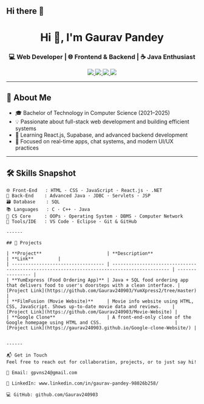 ## Hi there 👋

<h1 align="center">Hi 👋, I'm Gaurav Pandey</h1>
<h3 align="center">💻 Web Developer | 🌐 Frontend & Backend | ☕ Java Enthusiast</h3>

<p align="center">
  <a href="https://github.com/Gaurav240903">
    <img src="https://img.shields.io/badge/GitHub-Gauravpandey-black?style=for-the-badge&logo=github" />
  </a>
  <a href="mailto:gpvns24@gmail.com">
    <img src="https://img.shields.io/badge/Gmail-gpvns24@gmail.com-red?style=for-the-badge&logo=gmail" />
  </a>
  <a href="https://www.linkedin.com/in/gaurav-pandey-98026b258/">
    <img src="https://img.shields.io/badge/LinkedIn-Gaurav%20Pandey-blue?style=for-the-badge&logo=linkedin" />
  </a>
  <a href="https://gaurav240903.github.io/PortfolioWebsite2/">
    <img src="https://img.shields.io/badge/Portfolio-GP24-9cf?style=for-the-badge&logo=internet-explorer" />
  </a>
</p>

---

## 🌸 About Me

- 🎓 Bachelor of Technology in Computer Science (2021–2025)
- 💡 Passionate about full-stack web development and building efficient systems
- 🧠 Learning React.js, Supabase, and advanced backend development
- 🚀 Focused on real-time apps, chat systems, and modern UI/UX practices

---

## 🛠 Skills Snapshot

```text
🌐 Front-End   : HTML · CSS · JavaScript · React.js · .NET
🔧 Back-End    : Advanced Java · JDBC · Servlets · JSP
🗃️ Database    : SQL
📚 Languages   : C · C++ · Java
🧠 CS Core     : OOPs · Operating System · DBMS · Computer Network
🧰 Tools/IDE   : VS Code · Eclipse · Git & GitHub

------

## 💼 Projects

| **Project**                        | **Description**                                                                             | **Link**         |
| ---------------------------------- | ------------------------------------------------------------------------------------------- | ---------------- |
| **YumExpress (Food Ordering App)** | Java + SQL food ordering app that delivers food to user's doorsteps with a clean interface. | [Project Link](https://github.com/Gaurav240903/YumXpress2/tree/master) |
| **FilmFusion (Movie Website)**     | Movie info website using HTML, CSS, JavaScript. Shows up-to-date movie data and reviews.    | [Project Link](https://github.com/Gaurav240903/Movie-Website) |
| **Google Clone**                   | A front-end-only clone of the Google homepage using HTML and CSS.                           | [Project Link](https://gaurav240903.github.io/Google-clone-Website/) |


------

📬 Get in Touch
Feel free to reach out for collaboration, projects, or to just say hi!

📧 Email: gpvns24@gmail.com

🔗 LinkedIn: www.linkedin.com/in/gaurav-pandey-98026b258/

💻 GitHub: github.com/Gaurav240903

